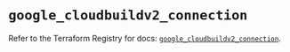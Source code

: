 # `google_cloudbuildv2_connection`

Refer to the Terraform Registry for docs: [`google_cloudbuildv2_connection`](https://registry.terraform.io/providers/hashicorp/google/6.47.0/docs/resources/cloudbuildv2_connection).
